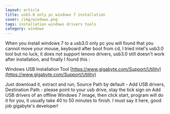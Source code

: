```yaml
---
layout: article
title: usb3.0 only pc windows 7 installation
cover: /img/windows.png
tags: installation windows drivers tools
category: windows
---
```


When you install windows 7 to a usb3.0 only pc you will found that you cannot move your mouse, keyboard after boot from cd, I tried intel's usb3.0 tool but no luck, it does not support lenovo drivers, usb3.0 still doesn't work after installation, and finally I found this :

Windows USB Installation Tool
[https://www.gigabyte.com/Support/Utility](https://www.gigabyte.com/Support/Utility)

Just download it, extract and run, Source Path by default - Add USB drivers, Destination Path - please point to your usb drive, stay the tick sign on Add USB drivers of an offline Windows 7 image, then click start, program will do it for you, it usually take 40 to 50 minutes to finish. I must say it here, good job gigabyte's developer!

